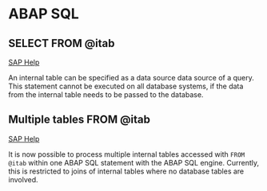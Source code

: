 # ABAP SQL

## SELECT FROM @itab
[SAP Help](https://help.sap.com/doc/abapdocu_latest_index_htm/latest/en-US/index.htm?file=abapselect_itab.htm)

An internal table can be specified as a data source data source of a query. This statement cannot be executed on all database systems, if the data from the internal table needs to be passed to the database.

## Multiple tables FROM @itab
[SAP Help](https://help.sap.com/doc/abapdocu_latest_index_htm/latest/en-US/index.htm?file=abapselect_itab.htm)

It is now possible to process multiple internal tables accessed with `FROM @itab` within one ABAP SQL statement with the ABAP SQL engine. Currently, this is restricted to joins of internal tables where no database tables are involved.
